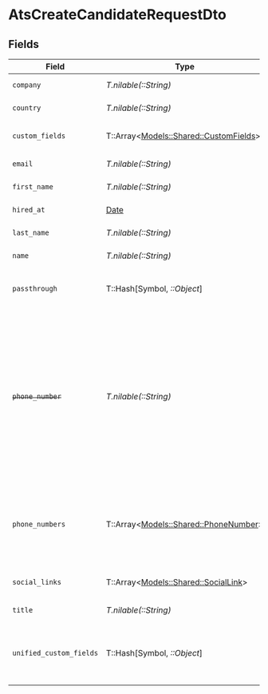 # AtsCreateCandidateRequestDto


## Fields

| Field                                                                                                                                                        | Type                                                                                                                                                         | Required                                                                                                                                                     | Description                                                                                                                                                  | Example                                                                                                                                                      |
| ------------------------------------------------------------------------------------------------------------------------------------------------------------ | ------------------------------------------------------------------------------------------------------------------------------------------------------------ | ------------------------------------------------------------------------------------------------------------------------------------------------------------ | ------------------------------------------------------------------------------------------------------------------------------------------------------------ | ------------------------------------------------------------------------------------------------------------------------------------------------------------ |
| `company`                                                                                                                                                    | *T.nilable(::String)*                                                                                                                                        | :heavy_minus_sign:                                                                                                                                           | Candidate company                                                                                                                                            | Company Inc.                                                                                                                                                 |
| `country`                                                                                                                                                    | *T.nilable(::String)*                                                                                                                                        | :heavy_minus_sign:                                                                                                                                           | Candidate country                                                                                                                                            | United States                                                                                                                                                |
| `custom_fields`                                                                                                                                              | T::Array<[Models::Shared::CustomFields](../../models/shared/customfields.md)>                                                                                | :heavy_minus_sign:                                                                                                                                           | The candidate custom fields                                                                                                                                  |                                                                                                                                                              |
| `email`                                                                                                                                                      | *T.nilable(::String)*                                                                                                                                        | :heavy_minus_sign:                                                                                                                                           | Candidate email                                                                                                                                              | sestier.romain123@gmail.com                                                                                                                                  |
| `first_name`                                                                                                                                                 | *T.nilable(::String)*                                                                                                                                        | :heavy_minus_sign:                                                                                                                                           | Candidate first name                                                                                                                                         | Romain                                                                                                                                                       |
| `hired_at`                                                                                                                                                   | [Date](https://ruby-doc.org/stdlib-2.6.1/libdoc/date/rdoc/Date.html)                                                                                         | :heavy_minus_sign:                                                                                                                                           | Candidate hired date                                                                                                                                         | 2021-01-01T01:01:01.000Z                                                                                                                                     |
| `last_name`                                                                                                                                                  | *T.nilable(::String)*                                                                                                                                        | :heavy_minus_sign:                                                                                                                                           | Candidate last name                                                                                                                                          | Sestier                                                                                                                                                      |
| `name`                                                                                                                                                       | *T.nilable(::String)*                                                                                                                                        | :heavy_minus_sign:                                                                                                                                           | Candidate name                                                                                                                                               | Romain Sestier                                                                                                                                               |
| `passthrough`                                                                                                                                                | T::Hash[Symbol, *::Object*]                                                                                                                                  | :heavy_minus_sign:                                                                                                                                           | Value to pass through to the provider                                                                                                                        | {<br/>"other_known_names": "John Doe"<br/>}                                                                                                                  |
| ~~`phone_number`~~                                                                                                                                           | *T.nilable(::String)*                                                                                                                                        | :heavy_minus_sign:                                                                                                                                           | : warning: ** DEPRECATED **: This will be removed in a future release, please migrate away from it as soon as possible.<br/><br/>The candidate personal phone number | +1234567890                                                                                                                                                  |
| `phone_numbers`                                                                                                                                              | T::Array<[Models::Shared::PhoneNumber](../../models/shared/phonenumber.md)>                                                                                  | :heavy_minus_sign:                                                                                                                                           | List of candidate phone numbers including the type of the number when available                                                                              |                                                                                                                                                              |
| `social_links`                                                                                                                                               | T::Array<[Models::Shared::SocialLink](../../models/shared/sociallink.md)>                                                                                    | :heavy_minus_sign:                                                                                                                                           | List of candidate social links                                                                                                                               |                                                                                                                                                              |
| `title`                                                                                                                                                      | *T.nilable(::String)*                                                                                                                                        | :heavy_minus_sign:                                                                                                                                           | Candidate title                                                                                                                                              | Software Engineer                                                                                                                                            |
| `unified_custom_fields`                                                                                                                                      | T::Hash[Symbol, *::Object*]                                                                                                                                  | :heavy_minus_sign:                                                                                                                                           | Custom Unified Fields configured in your StackOne project                                                                                                    | {<br/>"my_project_custom_field_1": "REF-1236",<br/>"my_project_custom_field_2": "some other value"<br/>}                                                     |